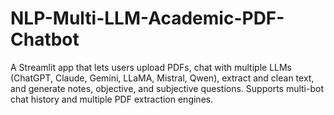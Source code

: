 # NLP-Multi-LLM-Academic-PDF-Chatbot
A Streamlit app that lets users upload PDFs, chat with multiple LLMs (ChatGPT, Claude, Gemini, LLaMA, Mistral, Qwen), extract and clean text, and generate notes, objective, and subjective questions. Supports multi-bot chat history and multiple PDF extraction engines.
